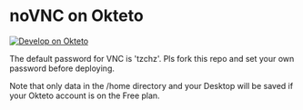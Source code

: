 # noVNC on Okteto
[![Develop on Okteto](https://okteto.com/develop-okteto.svg)](https://cloud.okteto.com/deploy?repository=https://github.com/314257smcag2/VPSMG1)

The default password for VNC is 'tzchz'. Pls fork this repo and set your own password before deploying.

Note that only data in the /home directory and your Desktop will be saved if your Okteto account is on the Free plan.
